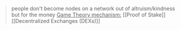 >people don't become nodes on a network out of altruism/kindness but for the money
><u>Game Theory mechanism:</u> 
>	[[Proof of Stake]]
>	[[Decentralized Exchanges (DEXs)]]